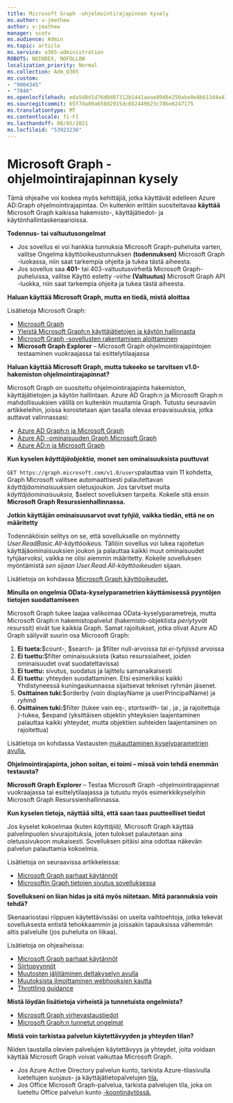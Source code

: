 ```yaml
---
title: Microsoft Graph -ohjelmointirajapinnan kysely
ms.author: v-jmathew
author: v-jmathew
manager: scotv
ms.audience: Admin
ms.topic: article
ms.service: o365-administration
ROBOTS: NOINDEX, NOFOLLOW
localization_priority: Normal
ms.collection: Adm_O365
ms.custom:
- "9004345"
- "7846"
ms.openlocfilehash: eda5d8d1d76d0d87312b1441aeae89d8e250abe0e8b613d4a43fcc2345a6f021
ms.sourcegitcommit: b5f7da89a650d2915dc652449623c78be6247175
ms.translationtype: MT
ms.contentlocale: fi-FI
ms.lasthandoff: 08/05/2021
ms.locfileid: "53923236"
---
```

# <a name="querying-the-microsoft-graph-api"></a>Microsoft Graph -ohjelmointirajapinnan kysely

Tämä ohjeaihe voi koskea myös kehittäjiä, jotka käyttävät edelleen Azure AD:Graph ohjelmointirajapintaa. On kuitenkin erittäin suositeltavaa **käyttää** Microsoft Graph kaikissa hakemisto-, käyttäjätiedot- ja käytönhallintaskenaarioissa.

**Todennus- tai valtuutusongelmat**

- Jos sovellus  ei voi hankkia tunnuksia Microsoft Graph-puheluita varten, valitse Ongelma käyttöoikeustunnuksen **(todennuksen)** Microsoft Graph -luokassa, niin saat tarkempia ohjeita ja tukea tästä aiheesta.
- Jos sovellus saa **401-** tai 403-valtuutusvirheitä Microsoft Graph-puheluissa, valitse Käyttö estetty -virhe **(Valtuutus)** Microsoft Graph API -luokka, niin saat tarkempia ohjeita ja tukea tästä aiheesta.

**Haluan käyttää Microsoft Graph, mutta en tiedä, mistä aloittaa**

Lisätietoja Microsoft Graph:

- [Microsoft Graph](https://docs.microsoft.com/graph/overview)
- [Yleistä Microsoft Graph:n käyttäjätietojen ja käytön hallinnasta](https://docs.microsoft.com/graph/azuread-identity-access-management-concept-overview)
- [Microsoft Graph -sovellusten rakentamisen aloittaminen](https://docs.microsoft.com/graph/)
- **Microsoft Graph Explorer** – Microsoft Graph ohjelmointirajapintojen testaaminen vuokraajassa tai esittelytilaajassa

**Haluan käyttää Microsoft Graph, mutta tukeeko se tarvitsen v1.0-hakemiston ohjelmointirajapinnat?**

Microsoft Graph on suositeltu ohjelmointirajapinta hakemiston, käyttäjätietojen ja käytön hallintaan. Azure AD Graph:n ja Microsoft Graph:n mahdollisuuksien välillä on kuitenkin muutamia Graph. Tutustu seuraaviin artikkeleihin, joissa korostetaan ajan tasalla olevaa eroavaisuuksia, jotka auttavat valinnassasi:

- [Azure AD Graph:n ja Microsoft Graph](https://docs.microsoft.com/graph/migrate-azure-ad-graph-resource-differences)
- [Azure AD -ominaisuuden Graph Microsoft Graph](https://docs.microsoft.com/graph/migrate-azure-ad-graph-property-differences)
- [Azure AD:n ja Microsoft Graph](https://docs.microsoft.com/graph/migrate-azure-ad-graph-method-differences)

**Kun kyselen *käyttäjäobjektia,* monet sen ominaisuuksista puuttuvat**

`GET https://graph.microsoft.com/v1.0/users`palauttaa vain 11 kohdetta, Graph Microsoft valitsee automaattisesti palautettavan *käyttäjäominaisuuksien* oletusjoukon. Jos tarvitset muita *käyttäjäominaisuuksia,* $select sovelluksen tarpeita. Kokeile sitä ensin **Microsoft Graph Resurssienhallinnassa.**

**Jotkin käyttäjän ominaisuusarvot ovat *tyhjiä,* vaikka tiedän, että ne on määritetty**

Todennäköisin selitys on se, että sovellukselle on myönnetty *User.ReadBasic.All-käyttöoikeus.* Tällöin sovellus voi lukea rajoitetun käyttäjäominaisuuksien joukon ja palauttaa kaikki muut ominaisuudet tyhjäarvoksi, vaikka ne olisi aiemmin määritetty. Kokeile sovelluksen myöntämistä *sen sijaan User.Read.All-käyttöoikeuden* sijaan.

Lisätietoja on kohdassa [Microsoft Graph käyttöoikeudet.](https://docs.microsoft.com/graph/permissions-reference#user-permissions)

**Minulla on ongelmia OData-kyselyparametrien käyttämisessä pyyntöjen tietojen suodattamiseen**

Microsoft Graph tukee laajaa valikoimaa OData-kyselyparametreja, mutta Microsoft Graph:n hakemistopalvelut (hakemisto-objektista *periytyvät* resurssit) eivät tue kaikkia Graph. Samat rajoitukset, jotka olivat Azure AD Graph säilyvät suurin osa Microsoft Graph:

1. **Ei tueta:**$count-, $search- ja $filter  null-arvoissa *tai ei-tyhjissä* arvoissa
2. **Ei tuettu:**$filter ominaisuuksista (katso resurssiaiheet, joiden ominaisuudet ovat suodatettavissa)
3. **Ei tuettu:** sivutus, suodatus ja lajittelu samanaikaisesti
4. **Ei tuettu:** yhteyden suodattaminen. Etsi esimerkiksi kaikki Yhdistyneessä kuningaskunnassa sijaitsevat tekniset ryhmän jäsenet.
5. **Osittainen tuki:**$orderby *(vain* displayName ja userPrincipalName) ja *ryhmä*
6. **Osittainen tuki:**$filter (tukee vain eq-, *startswith-* tai *,* ja *,* ja rajoitettuja *)*-tukea, $expand (yksittäisen objektin yhteyksien laajentaminen palauttaa kaikki yhteydet, mutta objektien suhteiden laajentaminen on rajoitettua)

Lisätietoja on kohdassa Vastausten [mukauttaminen kyselyparametrien avulla.](https://docs.microsoft.com/graph/query-parameters)

**Ohjelmointirajapinta, johon soitan, ei toimi – missä voin tehdä enemmän testausta?**

**Microsoft Graph Explorer** – Testaa Microsoft Graph -ohjelmointirajapinnat vuokraajassa tai esittelytilaajassa  ja tutustu myös esimerkkikyselyihin Microsoft Graph Resurssienhallinnassa.

**Kun kyselen tietoja, näyttää siltä, että saan taas puutteelliset tiedot**

Jos kyselet kokoelmaa (kuten *käyttäjiä),* Microsoft Graph käyttää palvelinpuolen sivurajoituksia, joten tulokset palautetaan aina oletussivukoon mukaisesti. Sovelluksen pitäisi aina odottaa näkevän palvelun palauttamia kokoelmia.

Lisätietoja on seuraavissa artikkeleissa:

- [Microsoft Graph parhaat käytännöt](https://docs.microsoft.com/graph/best-practices-concept)
- [Microsoftin Graph tietojen sivutus sovelluksessa](https://docs.microsoft.com/graph/paging)

**Sovellukseni on liian hidas ja sitä myös niitetaan. Mitä parannuksia voin tehdä?**

Skenaariostasi riippuen käytettävissäsi on useita vaihtoehtoja, jotka tekevät sovelluksesta entistä tehokkaammin ja joissakin tapauksissa vähemmän altis palvelulle (jos puheluita on liikaa).

Lisätietoja on ohjeaiheissa:

- [Microsoft Graph parhaat käytännöt](https://docs.microsoft.com/graph/best-practices-concept)
- [Siirtopyynnöt](https://docs.microsoft.com/graph/json-batching)
- [Muutosten jäljitäminen deltakyselyn avulla](https://docs.microsoft.com/graph/delta-query-overview)
- [Muutoksista ilmoittaminen webhooksien kautta](https://docs.microsoft.com/graph/webhooks)
- [Throttling guidance](https://docs.microsoft.com/graph/throttling)

**Mistä löydän lisätietoja virheistä ja tunnetuista ongelmista?**

- [Microsoft Graph virhevastaustiedot](https://docs.microsoft.com/graph/errors)
- [Microsoft Graph:n tunnetut ongelmat](https://docs.microsoft.com/graph/known-issues)

**Mistä voin tarkistaa palvelun käytettävyyden ja yhteyden tilan?**

Niiden taustalla olevien palvelujen käytettävyys ja yhteydet, joita voidaan käyttää Microsoft Graph voivat vaikuttaa Microsoft Graph.

- Jos Azure Active Directory palvelun kunto, tarkista Azure-tilasivulla lueteltujen suojaus- ja käyttäjätietopalvelujen [tila.](https://azure.microsoft.com/status/) 
- Jos Office Microsoft Graph-palvelua, tarkista palvelujen tila, joka on lueteltu Office palvelun kunto [-koontinäytössä.](https://portal.office.com/adminportal/home#/servicehealth)
